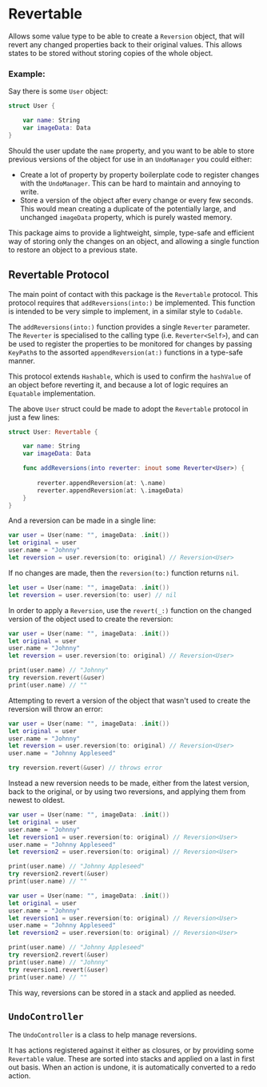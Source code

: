 # Revertable

Allows some value type to be able to create a `Reversion` object, that will revert any changed properties back to their original values. This allows states to be stored without storing copies of the whole object.

### Example:

Say there is some `User` object:

```swift
struct User {

    var name: String
    var imageData: Data
}
```

Should the user update the `name` property, and you want to be able to store previous versions of the object for use in an `UndoManager` you could either:
- Create a lot of property by property boilerplate code to register changes with the `UndoManager`. This can be hard to maintain and annoying to write.
- Store a version of the object after every change or every few seconds. This would mean creating a duplicate of the potentially large, and unchanged `imageData` property, which is purely wasted memory.

This package aims to provide a lightweight, simple, type-safe and efficient way of storing only the changes on an object, and allowing a single function to restore an object to a previous state.

## Revertable Protocol
The main point of contact with this package is the `Revertable` protocol. This protocol requires that `addReversions(into:)` be implemented. This function is intended to be very simple to implement, in a similar style to `Codable`.

The `addReversions(into:)` function provides a single `Reverter` parameter. The `Reverter` is specialised to the calling type (i.e. `Reverter<Self>`), and can be used to register the properties to be monitored for changes by passing `KeyPath`s to the assorted `appendReversion(at:)` functions in a type-safe manner.

This protocol extends `Hashable`, which is used to confirm the `hashValue` of an object before reverting it, and because a lot of logic requires an `Equatable` implementation.

The above `User` struct could be made to adopt the `Revertable` protocol in just a few lines:

```swift
struct User: Revertable {

    var name: String
    var imageData: Data

    func addReversions(into reverter: inout some Reverter<User>) {
        
        reverter.appendReversion(at: \.name)
        reverter.appendReversion(at: \.imageData)
    }    
}
```

And a reversion can be made in a single line:

```swift
var user = User(name: "", imageData: .init())
let original = user
user.name = "Johnny"
let reversion = user.reversion(to: original) // Reversion<User>
```

If no changes are made, then the `reversion(to:)` function returns `nil`.

```swift
let user = User(name: "", imageData: .init())
let reversion = user.reversion(to: user) // nil
```

In order to apply a `Reversion`, use the `revert(_:)` function on the changed version of the object used to create the reversion:

```swift
var user = User(name: "", imageData: .init())
let original = user
user.name = "Johnny"
let reversion = user.reversion(to: original) // Reversion<User>

print(user.name) // "Johnny"
try reversion.revert(&user)
print(user.name) // ""
```

Attempting to revert a version of the object that wasn't used to create the reversion will throw an error:

```swift
var user = User(name: "", imageData: .init())
let original = user
user.name = "Johnny"
let reversion = user.reversion(to: original) // Reversion<User>
user.name = "Johnny Appleseed"

try reversion.revert(&user) // throws error
```

Instead a new reversion needs to be made, either from the latest version, back to the original, or by using two reversions, and applying them from newest to oldest.

```swift
var user = User(name: "", imageData: .init())
let original = user
user.name = "Johnny"
let reversion1 = user.reversion(to: original) // Reversion<User>
user.name = "Johnny Appleseed"
let reversion2 = user.reversion(to: original) // Reversion<User>

print(user.name) // "Johnny Appleseed"
try reversion2.revert(&user)
print(user.name) // ""
```

```swift
var user = User(name: "", imageData: .init())
let original = user
user.name = "Johnny"
let reversion1 = user.reversion(to: original) // Reversion<User>
user.name = "Johnny Appleseed"
let reversion2 = user.reversion(to: original) // Reversion<User>

print(user.name) // "Johnny Appleseed"
try reversion2.revert(&user)
print(user.name) // "Johnny"
try reversion1.revert(&user)
print(user.name) // ""
```

This way, reversions can be stored in a stack and applied as needed.

## `UndoController`
The `UndoController` is a class to help manage reversions.

It has actions registered against it either as closures, or by providing some `Revertable` value. These are sorted into stacks and applied on a last in first out basis. When an action is undone, it is automatically converted to a redo action.
